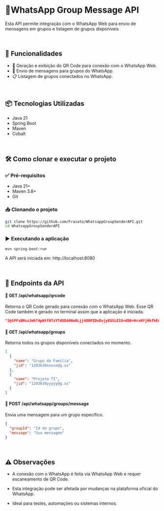<h1>📲WhatsApp Group Message API</h1>
<p>Esta API permite integração com o WhatsApp Web para envio de mensagens em grupos e listagem de grupos disponíveis</p>

<br>

## 🚀 Funcionalidades
- 🔄 Geração e exibição do QR Code para conexão com o WhatsApp Web.
- 📨 Envio de mensagens para grupos do WhatsApp.
- 📋 Listagem de grupos conectados no WhatsApp.

<br>

## 📦 Tecnologias Utilizadas
- Java 21
- Spring Boot
- Maven
- Cobalt

<br>

## 🛠️ Como clonar e executar o projeto
### ✅ Pré-requisitos

- Java 21+
- Maven 3.8+
- Git

### 📥 Clonando o projeto

```bash
git clone https://github.com/Frasato/WhatsappGroupSenderAPI.git
cd WhatsappGroupSenderAPI
```
### ▶️ Executando a aplicação
```bash
mvn spring-boot:run
```

<p>A API será iniciada em: http://localhost:8080</p>

<br>

## 📡 Endpoints da API

#### 🔹 GET /api/whatsapp/qrcode
Retorna o QR Code gerado para conexão com o WhatsApp Web. Esse QR Code também é gerado no terminal assim que a aplicação é iniciada.
```json
"2@tPFsBMszJmhT4pNtf0TzYTdXEd4Nn0Ljj48RPZDvDvjyEUSLEIG+dD6+HrxHYjHkfhEdj..."
```

#### 🔹 GET /api/whatsapp/groups
Retorna todos os grupos disponíveis conectados no momento.
```json
[
  {
    "name": "Grupo da Família",
    "jid": "1203630xxxxx@g.us"
  },
  {
    "name": "Projeto TI",
    "jid": "1203630yyyyy@g.us"
  }
]
```

#### 🔹 POST /api/whatsapp/groups/message
Envia uma mensagem para um grupo específico.
```json
{
  "groupId": "Id do grupo",
  "message": "Sua mensagem"
}
```

<br>

## ⚠️ Observações

- A conexão com o WhatsApp é feita via WhatsApp Web e requer escaneamento de QR Code.

- Esta integração pode ser afetada por mudanças na plataforma oficial do WhatsApp.

- Ideal para testes, automações ou sistemas internos.
